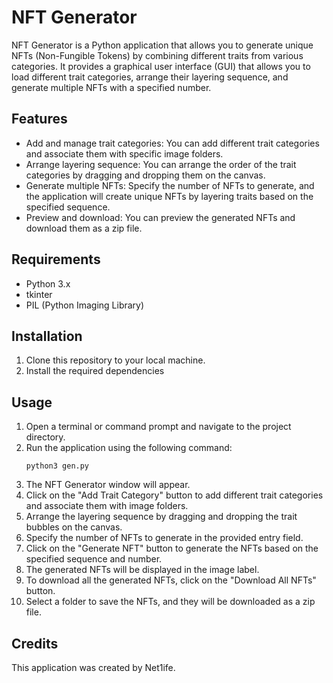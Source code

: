 # NFT Generator

NFT Generator is a Python application that allows you to generate unique NFTs (Non-Fungible Tokens) by combining different traits from various categories. It provides a graphical user interface (GUI) that allows you to load different trait categories, arrange their layering sequence, and generate multiple NFTs with a specified number.

## Features

- Add and manage trait categories: You can add different trait categories and associate them with specific image folders.
- Arrange layering sequence: You can arrange the order of the trait categories by dragging and dropping them on the canvas.
- Generate multiple NFTs: Specify the number of NFTs to generate, and the application will create unique NFTs by layering traits based on the specified sequence.
- Preview and download: You can preview the generated NFTs and download them as a zip file.

## Requirements

- Python 3.x
- tkinter
- PIL (Python Imaging Library)

## Installation

1. Clone this repository to your local machine.
2. Install the required dependencies 

## Usage

1. Open a terminal or command prompt and navigate to the project directory.
2. Run the application using the following command:
   ```
   python3 gen.py
   ```
3. The NFT Generator window will appear.
4. Click on the "Add Trait Category" button to add different trait categories and associate them with image folders.
5. Arrange the layering sequence by dragging and dropping the trait bubbles on the canvas.
6. Specify the number of NFTs to generate in the provided entry field.
7. Click on the "Generate NFT" button to generate the NFTs based on the specified sequence and number.
8. The generated NFTs will be displayed in the image label.
9. To download all the generated NFTs, click on the "Download All NFTs" button.
10. Select a folder to save the NFTs, and they will be downloaded as a zip file.

## Credits

This application was created by Net1ife.

